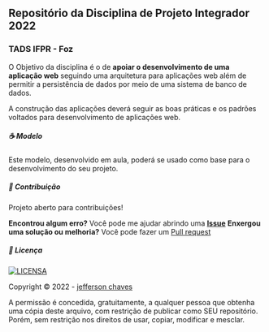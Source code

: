## Repositório da Disciplina de Projeto Integrador 2022
### TADS IFPR - Foz

O Objetivo da disciplina é o de **apoiar o desenvolvimento de uma aplicação web** seguindo uma arquitetura para aplicações web além de permitir a persistência de dados por meio de uma sistema de banco de dados.

A construção das aplicações deverá seguir as boas práticas e os padrões voltados para desenvolvimento de aplicações web.


##### ☕ Modelo

Este modelo, desenvolvido em aula, poderá se usado como base para o desenvolvimento do seu projeto.


##### 🤝 Contribuição

Projeto aberto para contribuições!

**Encontrou algum erro?**  Você pode me ajudar abrindo uma [**Issue**](https://github.com/jeffersonchaves/projeto_integrador/issues)
**Enxergou uma solução ou melhoria?** Você pode fazer um [Pull request](https://github.com/jeffersonchaves/projeto_integrador/pulls)


##### 🔖 Licença
[![LICENSA](https://img.shields.io/badge/Custom_GPL_3.0-E58080?style=for-the-badge&logo=bookstack&logoColor=white)](/LICENSE)

Copyright © 2022 - [jefferson chaves](https://github.com/jeffersonchaves)

A permissão é concedida, gratuitamente, a qualquer pessoa que obtenha uma cópia deste arquivo, com restrição de publicar como SEU repositório. Porém, sem restrição nos direitos de usar, copiar, modificar e mesclar.
